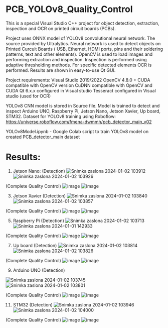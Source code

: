 # PCB_YOLOv8_Quality_Control

This is a special Visual Studio C++ project for object detection, extraction, inspection and OCR on printed circuit boards (PCBs).

Project uses ONNX model of YOLOv8 convolutional neural network. The source provided by Ultralytics. Neural network is used to detect objects on Printed Curcuit Boards ( USB, Ethernet, HDMI ports, pins and their soldering patterns, text and other elements). OpenCV is used to load images and performing extraction and inspection. Inspection is performed using adaptive thresholding methods. For specific detected elements OCR is performed. Results are shown in easy-to-use Qt GUI.

Project requirements: Visual Studio 2019/2022 OpenCV 4.8.0 + CUDA compatible with OpenCV version
CuDNN compatible with OpenCV and CUDA
Qt 6.x.x configured in Visual studio
Tesseract configured in Visual studio (used for OCR)

YOLOv8 CNN model is stored in Source file. Model is trained to detect and inspect Arduino UNO, Raspberry Pi, Jetson Nano, Jetson Xavier, Up board, STM32.
Dataset for YOLOv8 training using Roboflow: https://universe.roboflow.com/fmena-dwmmh/pcb_detector_main_v02

YOLOv8Model.ipynb - Google Colab script to train YOLOv8 model on created PCB_detector_main dataset

#  Results:
1. Jetson Nano:
(Detection)
![Snimka zaslona 2024-01-02 103912](https://github.com/robosiki/PCB_Quality_Control_with_ArenaSDK/assets/108216309/0fc59faa-b472-45f8-a5da-2b2047558ab2)
![Snimka zaslona 2024-01-02 103926](https://github.com/robosiki/PCB_Quality_Control_with_ArenaSDK/assets/108216309/d6c6c974-edf0-4af8-9e27-601fc1c48e28)

(Complete Quality Control)
![image](https://github.com/robosiki/PCB_Quality_Control_with_ArenaSDK/assets/108216309/11a5194d-3339-4dad-b0e5-206d4897b377)
![image](https://github.com/robosiki/PCB_Quality_Control_with_ArenaSDK/assets/108216309/b5616b62-ba2e-43c8-ab26-1a175d19ec7f)

3. Jetson Xavier
(Detection)
![Snimka zaslona 2024-01-02 103840](https://github.com/robosiki/PCB_Quality_Control_with_ArenaSDK/assets/108216309/0fd5a0bc-7dbb-4236-88fe-fff0eb329011)
![Snimka zaslona 2024-01-02 103857](https://github.com/robosiki/PCB_Quality_Control_with_ArenaSDK/assets/108216309/7fe63f73-02a8-490e-82fb-18bb3819ca72)

(Complete Quality Control)
![image](https://github.com/robosiki/PCB_Quality_Control_with_ArenaSDK/assets/108216309/4c9aa289-2a89-43ba-b5e4-dbe93a70743e)
![image](https://github.com/robosiki/PCB_Quality_Control_with_ArenaSDK/assets/108216309/8c63802b-fba9-4171-a61d-b30765afecd2)

5. Raspberry Pi
(Detection)
![Snimka zaslona 2024-01-02 103713](https://github.com/robosiki/PCB_Quality_Control_with_ArenaSDK/assets/108216309/c28faab7-b51f-433d-bd9f-068885a354f2)
![Snimka zaslona 2024-01-01 142933](https://github.com/robosiki/PCB_Quality_Control_with_ArenaSDK/assets/108216309/7537508e-7488-4904-a31e-0a92ae68ec96)

(Complete Quality Control)
![image](https://github.com/robosiki/PCB_Quality_Control_with_ArenaSDK/assets/108216309/76579533-a4d8-49e7-be4f-3cff28d5307c)
![image](https://github.com/robosiki/PCB_Quality_Control_with_ArenaSDK/assets/108216309/b4bce7c2-b8a6-42be-b1e1-2cd1f57c40a0)
 
7. Up board
(Detection)
![Snimka zaslona 2024-01-02 103814](https://github.com/robosiki/PCB_Quality_Control_with_ArenaSDK/assets/108216309/13464f32-a57e-4ffe-8dc5-4788dc0cd4f8)
![Snimka zaslona 2024-01-02 103826](https://github.com/robosiki/PCB_Quality_Control_with_ArenaSDK/assets/108216309/a34a3270-a153-4d0b-acd3-26519ff1c021)

(Complete Quality Control)
![image](https://github.com/robosiki/PCB_Quality_Control_with_ArenaSDK/assets/108216309/10fd1f99-5298-4d0f-b5cc-3f74ed732bf7)
![image](https://github.com/robosiki/PCB_Quality_Control_with_ArenaSDK/assets/108216309/476ff5f2-a695-486e-b807-97d21be002fe)

9. Arduino UNO
(Detection)

![Snimka zaslona 2024-01-02 103745](https://github.com/robosiki/PCB_Quality_Control_with_ArenaSDK/assets/108216309/b820d644-8bf7-4f66-9718-b7f4a61a4006)
![Snimka zaslona 2024-01-02 103801](https://github.com/robosiki/PCB_Quality_Control_with_ArenaSDK/assets/108216309/548e06d8-601a-4a81-bbbe-3ad303f30e96)

(Complete Quality Control)
![image](https://github.com/robosiki/PCB_Quality_Control_with_ArenaSDK/assets/108216309/e8197a89-099d-4fa8-b872-6cd31503e9c9)
![image](https://github.com/robosiki/PCB_Quality_Control_with_ArenaSDK/assets/108216309/0f25bf16-f4f7-4f74-9452-c38f110b17af)

11. STM32
(Detection)
![Snimka zaslona 2024-01-02 103946](https://github.com/robosiki/PCB_Quality_Control_with_ArenaSDK/assets/108216309/86cf9ea9-7f16-4130-9ebc-af7bf8927263)
![Snimka zaslona 2024-01-02 104000](https://github.com/robosiki/PCB_Quality_Control_with_ArenaSDK/assets/108216309/812868fa-356d-4c28-a0b6-1fadbc2fd140)

(Complete Quality Control)
![image](https://github.com/robosiki/PCB_Quality_Control_with_ArenaSDK/assets/108216309/3e475215-b1c0-4789-ab41-2917451cb387)
![image](https://github.com/robosiki/PCB_Quality_Control_with_ArenaSDK/assets/108216309/b2a1f306-bdd1-404a-bcd6-b9d9f3dc5319)











